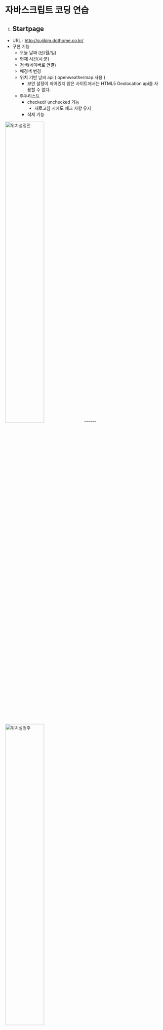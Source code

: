 # 자바스크립트 코딩 연습

1. ## Startpage

- URL : http://sujikim.dothome.co.kr/
- 구현 기능
  - 오늘 날짜 (년/월/일)
  - 현재 시간(시:분)
  - 검색(네이버로 연결)
  - 배경색 변경 
  - 위치 기반 날씨 api ( openweathermap 사용 )
    - 보안 설정이 되어있지 않은 사이트에서는 HTML5 Geolocation api를 사용할 수 없다.
  - 투두리스트
  	- checked/ unchecked 기능
  	  - 새로고침 시에도 체크 사항 유지
  	- 삭제 기능 

 <img src="https://user-images.githubusercontent.com/47530310/58156584-652cc800-7cb1-11e9-9f19-9072d4e345e6.PNG" alt="위치설정전" width="50%">
------
 <img src="https://user-images.githubusercontent.com/47530310/58156692-a329ec00-7cb1-11e9-8a18-5d1461c037df.PNG" alt="위치설정후" width="50%">

2. ## Canvas API 그림판

- URL : http://sujikim.dothome.co.kr/templates/paint.html
- 구현 기능
  - 색상표
    - 배열과 [Change] 버튼 이용해 총 18가지 색 구현
    - 선택한 색상을 화면에 표시
  - 브러쉬로 그리기
    - 기본 색상 값은 색상표 div에 속한 첫 번째 자식 요소의 배경색으로 지정
    - 캔버스를 기준으로 mouseup 또는 mouseleave 이벤트 발생 시 그리기 중단
  - 브러쉬 크기 조절
    - input 태그 range value 값에 맞춰 브러쉬 크기 조절
    - range value값에 따라 색상표에서 선택된 색이 표시된 div의 width와 height값의 크기가 변경된다.
  - 전체 색칠하기
    - [Fill] 버튼 클릭 후 컨버스를 클릭하면 컨버스 전체에 색이 칠해진다.
    - 전체 색칠하기와 브러쉬로 그리기를 구분하기 위해 버튼의 innerText값을 [Fill]과 [Paint]로 구분
    - fillRect() 사용
  - 지우기
    - clearRect() 사용
- 구현 예정 기능
  - [Save] 클릭 시 파일로 다운로드
  
    
  


> 참고 사이트
>
> - <a href="https://academy.nomadcoders.co/" target="_blank">노마드코더</a>

